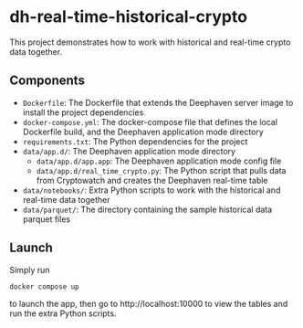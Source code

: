 # dh-real-time-historical-crypto

This project demonstrates how to work with historical and real-time crypto data together.

## Components

* `Dockerfile`: The Dockerfile that extends the Deephaven server image to install the project dependencies
* `docker-compose.yml`: The docker-compose file that defines the local Dockerfile build, and the Deephaven application mode directory
* `requirements.txt`: The Python dependencies for the project
* `data/app.d/`: The Deephaven application mode directory 
  * `data/app.d/app.app`: The Deephaven application mode config file
  * `data/app.d/real_time_crypto.py`: The Python script that pulls data from Cryptowatch and creates the Deephaven real-time table
* `data/notebooks/`: Extra Python scripts to work with the historical and real-time data together
* `data/parquet/`: The directory containing the sample historical data parquet files

## Launch

Simply run

```
docker compose up
```

to launch the app, then go to http://localhost:10000 to view the tables and run the extra Python scripts.
